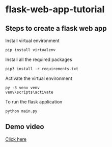 # flask-web-app-tutorial

## Steps to create a flask web app

Install virtual environment

```
pip install virtualenv
```

Install all the required packages

```
pip3 install -r requirements.txt
```

Activate the virtual environment

```
py -3 venv venv
venv\scripts\activate
```

To run the flask application

```
python main.py
```

## Demo video

[Click here](https://drive.google.com/file/d/1iAV1qgBsgV0EnkQWqnA3D8KrPI8vDAB-/view?usp=share_link)
